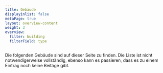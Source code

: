 ```yaml
---
title: Gebäude
displayinlist: false
metaPage: true
layout: overview-content
weight: 3
overview:
  filter: building
  filterField: type
---
```

Die folgenden Gebäude sind auf dieser Seite zu finden.
Die Liste ist nicht notwendigerweise vollständig, ebenso kann es passieren, dass es zu einem Eintrag noch keine Beitäge gibt.
